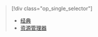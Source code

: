 > [!div class="op_single_selector"]
>- [经典](../articles/virtual-machines/virtual-machines-linux-classic-troubleshoot-deployment-new-vm.md)
>- [资源管理器](../articles/virtual-machines/virtual-machines-linux-troubleshoot-deployment-new-vm.md)

<!---HONumber=Mooncake_0606_2016-->